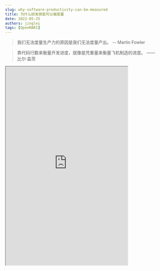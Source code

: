 ```yaml
---
slug: why-software-productivity-can-be-measured
title: 为什么研发效能可以被度量
date: 2022-05-25
authors: jinglei
tags: [OpenMARI]
---
```


> 我们无法度量生产力的原因是我们无法度量产出。
> -- Martin Fowler

> 靠代码行数来衡量开发进度，就像是凭重量来衡量飞机制造的进度。
> ——比尔·盖茨

<!--truncate-->

<iframe src="https://www.fxiaoke.com/ec/h5-landing/release/form.html?marketingEventId=63abdca625b40900019e4239&spreadChannel=website&formId=d59cc81dc7574c1e931a78be5e1abc0c" width="400" height="650"></iframe>